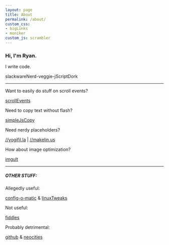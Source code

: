 ```yaml
---
layout: page
title: About
permalink: /about/
custom_css:
- bigLinks
- moniker
custom_js: scrambler
---
```

### Hi, I'm Ryan.

I write code.

<span id="moniker">slackwareNerd-veggie-jScriptDork</span>

* * *

Want to easily do stuff on scroll events?

[scrollEvents](https://github.com/ryanpcmcquen/scrollEvents)

Need to copy text without flash?

[simpleJsCopy](https://github.com/ryanpcmcquen/simpleJsCopy)

Need nerdy placeholders?

[//yogifil.la](//yogifil.la) &#124; [//makelin.us](//makelin.us)

How about image optimization?

[imgult](https://github.com/ryanpcmcquen/image-ultimator)

* * *

##### [<span class="octicon octicon-link"></span>](#other-stuff)OTHER STUFF:

Allegedly useful:

[config-o-matic](https://github.com/ryanpcmcquen/config-o-matic) & [linuxTweaks](https://github.com/ryanpcmcquen/linuxTweaks)

Not useful:

[fiddles](https://jsfiddle.net/user/ryanpcmcquen/)

Probably detrimental:

[github](https://github.com/ryanpcmcquen) & [neocities](https://ryanpcmcquen.neocities.org/)
